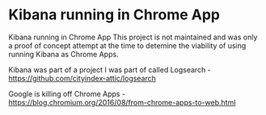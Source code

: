 Kibana running in Chrome App
=============

Kibana running in Chrome App
This project is not maintained and was only a proof of concept attempt at the time to detemine the viability of using running Kibana as Chrome Apps.

Kibana was part of a project I was part of called Logsearch - https://github.com/cityindex-attic/logsearch

Google is killing off Chrome Apps - https://blog.chromium.org/2016/08/from-chrome-apps-to-web.html

